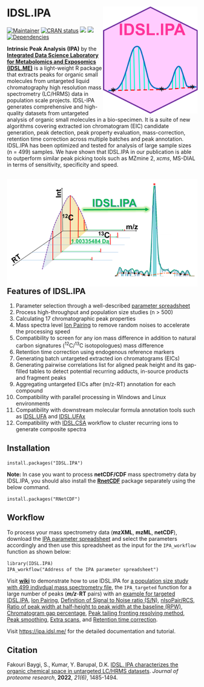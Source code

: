 # IDSL.IPA<img src='IPA_educational_files/Figures/IDSL.IPA-logo.PNG' width="250px" align="right" />

<!-- badges: start -->
[![Maintainer](https://img.shields.io/badge/maintainer-Sadjad_Fakouri_Baygi-blue)](https://github.com/sajfb)
[![CRAN status](https://www.r-pkg.org/badges/version/IDSL.IPA)](https://cran.r-project.org/package=IDSL.IPA)
![](http://cranlogs.r-pkg.org/badges/IDSL.IPA?color=orange)
![](http://cranlogs.r-pkg.org/badges/grand-total/IDSL.IPA?color=brightgreen)
[![Dependencies](https://tinyverse.netlify.com/badge/IDSL.IPA)](https://cran.r-project.org/package=IDSL.IPA)
<!-- badges: end -->

**Intrinsic Peak Analysis (IPA)** by the [**Integrated Data Science Laboratory for Metabolomics and Exposomics (IDSL.ME)**](https://www.idsl.me/) is a light-weight R package that extracts peaks for organic small molecules from untargeted liquid chromatography high resolution mass spectrometry (LC/HRMS) data in population scale projects. IDSL-IPA generates comprehensive and high-quality datasets from untargeted analysis of organic small molecules in a bio-specimen. It is a suite of new algorithms covering extracted ion chromatogram (EIC) candidate generation, peak detection, peak property evaluation, mass-correction, retention time correction across multiple batches and peak annotation. IDSL.IPA has been optimized and tested for analysis of large sample sizes (n = 499) samples. We have shown that IDSL.IPA in our publication is able to outperform similar peak picking tools such as MZmine 2, *xcms*, MS-DIAL in terms of sensitivity, specificity and speed.

## <img src='IPA_educational_files/Figures/IDSL.IPA-TOC_Art.png' align="right" />

## Features of IDSL.IPA

1) Parameter selection through a well-described [parameter spreadsheet](https://raw.githubusercontent.com/idslme/IDSL.IPA/main/IPA_parameters.xlsx)
2) Process high-throughput and population size studies (n > 500)
3) Calculating 17 chromatographic peak properties
4) Mass spectra level [Ion Pairing](https://github.com/idslme/IDSL.IPA/wiki/Ion-Pairing) to remove random noises to accelerate the processing speed
5) Compatibility to screen for any ion mass difference in addition to natural carbon signatures (<sup>12</sup>C/<sup>13</sup>C isotopologues) mass difference
6) Retention time correction using endogenous reference markers
7) Generating batch untargeted extracted ion chromatograms (EICs)
8) Generating pairwise correlations list for aligned peak height and its gap-filled tables to detect potential recurring adducts, in-source products and fragment peaks
9) Aggregating untargeted EICs after (m/z-RT) annotation for each compound
10) Compatibility with parallel processing in Windows and Linux environments
11) Compatibility with downstream molecular formula annotation tools such as [IDSL.UFA](https://github.com/idslme/IDSL.UFA) and [IDSL.UFAx](https://github.com/idslme/IDSL.UFAx)
12) Compatibility with [IDSL.CSA](https://github.com/idslme/IDSL.CSA) workflow to cluster recurring ions to generate composite spectra

## Installation

	install.packages("IDSL.IPA")
	
**Note:** In case you want to process **netCDF/CDF** mass spectrometry data by IDSL.IPA, you should also install the [**RnetCDF**](https://CRAN.R-project.org/package=RNetCDF) package separately using the below command.

	install.packages("RNetCDF")

## Workflow
To process your mass spectrometry data (**mzXML**, **mzML**, **netCDF**), download the [IPA parameter spreadsheet](https://raw.githubusercontent.com/idslme/IDSL.IPA/main/IPA_parameters.xlsx) and select the parameters accordingly and then use this spreadsheet as the input for the `IPA_workflow` function as shown below:

	library(IDSL.IPA)
	IPA_workflow("Address of the IPA parameter spreadsheet")

Visit [**wiki**](https://github.com/idslme/IDSL.IPA/wiki) to demonstrate how to use IDSL.IPA for [a population size study with 499 indivdual mass spectrometry file](https://github.com/idslme/IDSL.IPA/wiki/IDSL.IPA-for-MTBLS1684-study), the `IPA_targeted` function for a large number of peaks (***m/z***-**RT** pairs) with an [example for targeted IDSL.IPA](https://github.com/idslme/IDSL.IPA/wiki/IPA_targeted), [Ion Pairing](https://github.com/idslme/IDSL.IPA/wiki/Ion-Pairing), [Definition of Signal to Noise ratio (S/N)](https://github.com/idslme/IDSL.IPA/wiki/Definition-Signal-to-Noise-Ratio), [nIsoPair/RCS](https://github.com/idslme/IDSL.IPA/wiki/nIsoPair-RCS), [Ratio of peak width at half-height to peak width at the baseline (RPW)](https://github.com/idslme/IDSL.IPA/wiki/RPW), [Chromatogram gap percentage](https://github.com/idslme/IDSL.IPA/wiki/Chromatogram-gaps-percentage-(missing-scans)), [Peak tailing fronting resolving method](https://github.com/idslme/IDSL.IPA/wiki/Peak-tailing-fronting-resolving), [Peak smoothing](https://github.com/idslme/IDSL.IPA/wiki/Peak-smoothing), [Extra scans](https://github.com/idslme/IDSL.IPA/wiki/Extra-scans), and [Retention time correction](https://github.com/idslme/IDSL.IPA/wiki/Retention-Index).

Visit https://ipa.idsl.me/ for the detailed documentation and tutorial.

## Citation

Fakouri Baygi, S., Kumar, Y. Barupal, D.K. [IDSL. IPA characterizes the organic chemical space in untargeted LC/HRMS datasets](https://pubs.acs.org/doi/10.1021/acs.jproteome.2c00120). *Journal of proteome research*, **2022**, *21(6)*, 1485-1494.